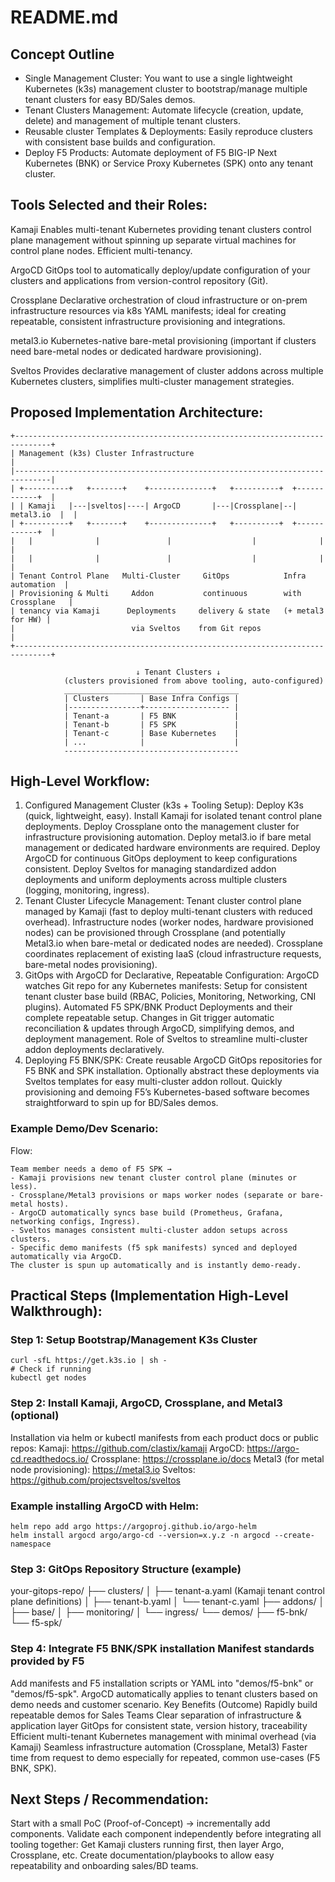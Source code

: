 # README.md

## Concept Outline

- Single Management Cluster: You want to use a single lightweight Kubernetes (k3s) management cluster to bootstrap/manage multiple tenant clusters for easy BD/Sales demos.
- Tenant Clusters Management: Automate lifecycle (creation, update, delete) and management of multiple tenant clusters.
- Reusable cluster Templates & Deployments: Easily reproduce clusters with consistent base builds and configuration.
- Deploy F5 Products: Automate deployment of F5 BIG-IP Next Kubernetes (BNK) or Service Proxy Kubernetes (SPK) onto any tenant cluster.

## Tools Selected and their Roles:

Kamaji
Enables multi-tenant Kubernetes providing tenant clusters control plane management without spinning up separate virtual machines for control plane nodes. Efficient multi-tenancy.

ArgoCD
GitOps tool to automatically deploy/update configuration of your clusters and applications from version-control repository (Git).

Crossplane
Declarative orchestration of cloud infrastructure or on-prem infrastructure resources via k8s YAML manifests; ideal for creating repeatable, consistent infrastructure provisioning and integrations.

metal3.io
Kubernetes-native bare-metal provisioning (important if clusters need bare-metal nodes or dedicated hardware provisioning).

Sveltos
Provides declarative management of cluster addons across multiple Kubernetes clusters, simplifies multi-cluster management strategies.

## Proposed Implementation Architecture:
```
+------------------------------------------------------------------------------+
| Management (k3s) Cluster Infrastructure                                      |
|------------------------------------------------------------------------------|
| +----------+   +-------+    +--------------+   +----------+  +------------+  |
| | Kamaji   |---|sveltos|----| ArgoCD       |---|Crossplane|--| metal3.io  |  |
| +----------+   +-------+    +--------------+   +----------+  +------------+  |
|   |              |               |                  |              |         |
|   |              |               |                  |              |         |
| Tenant Control Plane   Multi-Cluster     GitOps            Infra automation  |
| Provisioning & Multi     Addon           continuous        with Crossplane   |
| tenancy via Kamaji      Deployments     delivery & state   (+ metal3 for HW) |
|                          via Sveltos    from Git repos                       |
+------------------------------------------------------------------------------+

                            ↓ Tenant Clusters ↓
            (clusters provisioned from above tooling, auto-configured)
            _______________________________________
            | Clusters       | Base Infra Configs |
            |----------------+------------------- |
            | Tenant-a       | F5 BNK             |
            | Tenant-b       | F5 SPK             |
            | Tenant-c       | Base Kubernetes    |
            | ...            |                    |
            ---------------------------------------
```

## High-Level Workflow:
1. Configured Management Cluster (k3s + Tooling Setup):
Deploy K3s (quick, lightweight, easy).
Install Kamaji for isolated tenant control plane deployments.
Deploy Crossplane onto the management cluster for infrastructure provisioning automation.
Deploy metal3.io if bare metal management or dedicated hardware environments are required.
Deploy ArgoCD for continuous GitOps deployment to keep configurations consistent.
Deploy Sveltos for managing standardized addon deployments and uniform deployments across multiple clusters (logging, monitoring, ingress).
2. Tenant Cluster Lifecycle Management:
Tenant cluster control plane managed by Kamaji (fast to deploy multi-tenant clusters with reduced overhead).
Infrastructure nodes (worker nodes, hardware provisioned nodes) can be provisioned through Crossplane (and potentially Metal3.io when bare-metal or dedicated nodes are needed). Crossplane coordinates replacement of existing IaaS (cloud infrastructure requests, bare-metal nodes provisioning).
3. GitOps with ArgoCD for Declarative, Repeatable Configuration:
ArgoCD watches Git repo for any Kubernetes manifests:
Setup for consistent tenant cluster base build (RBAC, Policies, Monitoring, Networking, CNI plugins).
Automated F5 SPK/BNK Product Deployments and their complete repeatable setup.
Changes in Git trigger automatic reconciliation & updates through ArgoCD, simplifying demos, and deployment management.
Role of Sveltos to streamline multi-cluster addon deployments declaratively.
4. Deploying F5 BNK/SPK:
Create reusable ArgoCD GitOps repositories for F5 BNK and SPK installation.
Optionally abstract these deployments via Sveltos templates for easy multi-cluster addon rollout.
Quickly provisioning and demoing F5’s Kubernetes-based software becomes straightforward to spin up for BD/Sales demos.

### Example Demo/Dev Scenario:
Flow:
```
Team member needs a demo of F5 SPK →
- Kamaji provisions new tenant cluster control plane (minutes or less).
- Crossplane/Metal3 provisions or maps worker nodes (separate or bare-metal hosts).
- ArgoCD automatically syncs base build (Prometheus, Grafana, networking configs, Ingress).
- Sveltos manages consistent multi-cluster addon setups across clusters.
- Specific demo manifests (f5 spk manifests) synced and deployed automatically via ArgoCD.
The cluster is spun up automatically and is instantly demo-ready.
```


## Practical Steps (Implementation High-Level Walkthrough):
### Step 1: Setup Bootstrap/Management K3s Cluster
```
curl -sfL https://get.k3s.io | sh -
# Check if running
kubectl get nodes
```

### Step 2: Install Kamaji, ArgoCD, Crossplane, and Metal3 (optional)
Installation via helm or kubectl manifests from each product docs or public repos:
Kamaji: https://github.com/clastix/kamaji
ArgoCD: https://argo-cd.readthedocs.io/
Crossplane: https://crossplane.io/docs
Metal3 (for metal node provisioning): https://metal3.io
Sveltos: https://github.com/projectsveltos/sveltos

### Example installing ArgoCD with Helm:
```
helm repo add argo https://argoproj.github.io/argo-helm
helm install argocd argo/argo-cd --version=x.y.z -n argocd --create-namespace
```

### Step 3: GitOps Repository Structure (example)
your-gitops-repo/
  ├── clusters/
  │    ├── tenant-a.yaml     (Kamaji tenant control plane definitions)
  │    ├── tenant-b.yaml
  │    └── tenant-c.yaml
  ├── addons/
  │    ├── base/
  │    ├── monitoring/
  │    └── ingress/
  └── demos/
       ├── f5-bnk/
       └── f5-spk/


### Step 4: Integrate F5 BNK/SPK installation Manifest standards provided by F5
Add manifests and F5 installation scripts or YAML into "demos/f5-bnk" or "demos/f5-spk".
ArgoCD automatically applies to tenant clusters based on demo needs and customer scenario.
Key Benefits (Outcome)
Rapidly build repeatable demos for Sales Teams
Clear separation of infrastructure & application layer
GitOps for consistent state, version history, traceability
Efficient multi-tenant Kubernetes management with minimal overhead (via Kamaji)
Seamless infrastructure automation (Crossplane, Metal3)
Faster time from request to demo especially for repeated, common use-cases (F5 BNK, SPK).

## Next Steps / Recommendation:
Start with a small PoC (Proof-of-Concept) → incrementally add components.
Validate each component independently before integrating all tooling together:
Get Kamaji clusters running first, then layer Argo, Crossplane, etc.
Create documentation/playbooks to allow easy repeatability and onboarding sales/BD teams.